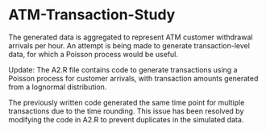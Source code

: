 # ATM-Transaction-Study
The generated data is aggregated to represent ATM customer withdrawal arrivals per hour. An attempt is being made to generate transaction-level data, for which a Poisson process would be useful. 

Update: The A2.R file contains code to generate transactions using a Poisson process for customer arrivals, with transaction amounts generated from a lognormal distribution. 

The previously written code generated the same time point for multiple transactions due to the time rounding. This issue has been resolved by modifying the code in A2.R to prevent duplicates in the simulated data. 
